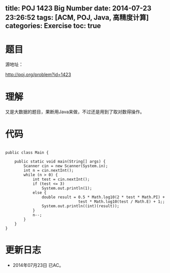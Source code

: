 ﻿title: POJ 1423 Big Number
date: 2014-07-23 23:26:52
tags: [ACM, POJ, Java, 高精度计算]
categories: Exercise
toc: true
---
# 题目
源地址：

http://poj.org/problem?id=1423

# 理解
又是大数据的题目，果断用Java来做，不过还是用到了取对数得操作。

<!-- more -->

# 代码
```import java.util.*;

public class Main {

    public static void main(String[] args) {
        Scanner cin = new Scanner(System.in);
        int n = cin.nextInt();
        while (n > 0) {
            int test = cin.nextInt();
            if (test <= 3)
                System.out.println(1);
            else {
                double result = 0.5 * Math.log10(2 * test * Math.PI) +
                                test * Math.log10(test / Math.E) + 1;;
                System.out.println((int)(result));
            }
            n--;
        }
    }
}
```
# 更新日志
- 2014年07月23日 已AC。